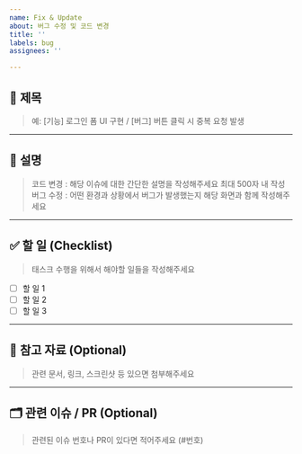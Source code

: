 ```yaml
---
name: Fix & Update
about: 버그 수정 및 코드 변경
title: ''
labels: bug
assignees: ''

---
```


## 📌 제목
> 예: [기능] 로그인 폼 UI 구현 / [버그] 버튼 클릭 시 중복 요청 발생
---

## 🧾 설명
> 코드 변경 : 해당 이슈에 대한 간단한 설명을 작성해주세요 최대 500자 내 작성
> 버그 수정 : 어떤 환경과 상황에서 버그가 발생했는지 해당 화면과 함께 작성해주세요

---

## ✅ 할 일 (Checklist)
> 태스크 수행을 위해서 해야할 일들을 작성해주세요

- [ ] 할 일 1
- [ ] 할 일 2
- [ ] 할 일 3

---

## 📎 참고 자료 (Optional)
> 관련 문서, 링크, 스크린샷 등 있으면 첨부해주세요 

---

## 🗂 관련 이슈 / PR (Optional)
> 관련된 이슈 번호나 PR이 있다면 적어주세요 (#번호)
